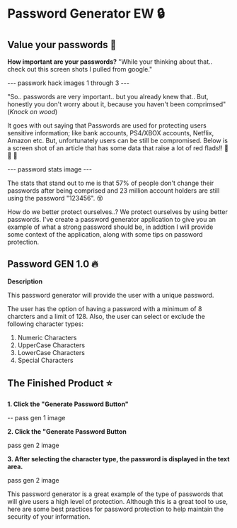 # Password Generator EW :lock:

## Value your passwords :key:

**How important are your passwords?** "While your thinking about that.. check out this screen shots I pulled from google."

--- passwork hack images 1 through 3 ---

"So.. passwords are very important.. but you already knew that.. But, honestly you don't worry about it, because you haven't been comprimsed" (*Knock on wood*)


It goes with out saying that Passwords are used for protecting users sensitive information; like bank accounts, PS4/XBOX accounts, Netflix, Amazon etc.  But, unfortunately users can be still be compromised. Below is a screen shot of an article that has some data that raise a lot of red flads!! :triangular_flag_on_post: :triangular_flag_on_post: :triangular_flag_on_post:

--- password stats image ---

The stats that stand out to me is that 57% of people don't change their passwords after being comprised and 23 million account holders are still using the password "123456". :dizzy_face:


How do we better protect ourselves..? We protect ourselves by using better passwords. I've create a password generator application to give you an example of what a strong password should be, in addtion I will provide some context of the application, along with some tips on password protection. 



## Password GEN 1.0 :fire:

**Description**

This password generator will provide the user with a unique password. 

The user has the option of having a password with a minimum of 8 charcters and a limit of 128. Also, the user can select or exclude the following character types:

1. Numeric Characters
2. UpperCase Characters
3. LowerCase Characters
4. Special Characters


## The Finished Product :star:


**1. Click the "Generate Password Button"** 

-- pass gen 1 image



**2. Click the "Generate Password Button** 

pass gen 2 image



**3. After selecting the character type, the password is displayed in the text area.** 


pass gen 2 image



This password generator is a great example of the type of passwords that will give users a high level of protection. Although this is a great tool to use, here are some best practices for password protection to help maintain the security of your information. 